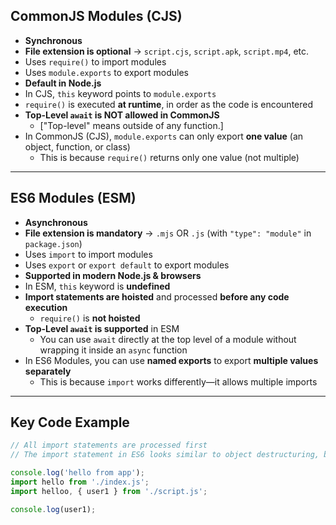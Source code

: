 ## CommonJS Modules (CJS)

- **Synchronous**
- **File extension is optional** → `script.cjs`, `script.apk`, `script.mp4`, etc.
- Uses `require()` to import modules
- Uses `module.exports` to export modules
- **Default in Node.js**
- In CJS, `this` keyword points to `module.exports`
- `require()` is executed **at runtime**, in order as the code is encountered
- **Top-Level `await` is NOT allowed in CommonJS**
  - ["Top-level" means outside of any function.]
- In CommonJS (CJS), `module.exports` can only export **one value** (an object, function, or class)
  - This is because `require()` returns only one value (not multiple)

---

## ES6 Modules (ESM)

- **Asynchronous**
- **File extension is mandatory** → `.mjs` OR `.js` (with `"type": "module"` in `package.json`)
- Uses `import` to import modules
- Uses `export` or `export default` to export modules
- **Supported in modern Node.js & browsers**
- In ESM, `this` keyword is **undefined**
- **Import statements are hoisted** and processed **before any code execution**
  - `require()` is **not hoisted**
- **Top-Level `await` is supported** in ESM
  - You can use `await` directly at the top level of a module without wrapping it inside an `async` function
- In ES6 Modules, you can use **named exports** to export **multiple values separately**
  - This is because `import` works differently—it allows multiple imports

---

## Key Code Example

```js
// All import statements are processed first
// The import statement in ES6 looks similar to object destructuring, but it is not the same

console.log('hello from app');
import hello from './index.js';
import helloo, { user1 } from './script.js';

console.log(user1);
```

